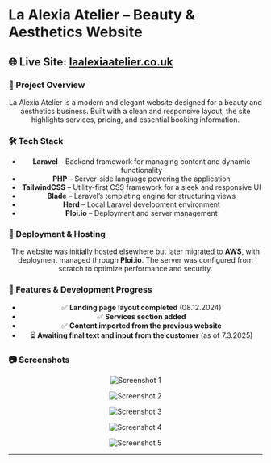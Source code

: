 # La Alexia Atelier – Beauty & Aesthetics Website  

## 🌐 Live Site: [laalexiaatelier.co.uk](https://laalexiaatelier.co.uk/)  

### 📌 Project Overview  
<p align="center">La Alexia Atelier is a modern and elegant website designed for a beauty and aesthetics business. Built with a clean and responsive layout, the site highlights services, pricing, and essential booking information.</p>

### 🛠️ Tech Stack  
<ul align="center">
  <li><strong>Laravel</strong> – Backend framework for managing content and dynamic functionality</li>
  <li><strong>PHP</strong> – Server-side language powering the application</li>
  <li><strong>TailwindCSS</strong> – Utility-first CSS framework for a sleek and responsive UI</li>
  <li><strong>Blade</strong> – Laravel’s templating engine for structuring views</li>
  <li><strong>Herd</strong> – Local Laravel development environment</li>
  <li><strong>Ploi.io</strong> – Deployment and server management</li>
</ul>

### 🚀 Deployment & Hosting  
<p align="center">The website was initially hosted elsewhere but later migrated to <strong>AWS</strong>, with deployment managed through <strong>Ploi.io</strong>. The server was configured from scratch to optimize performance and security.</p>

### 🔧 Features & Development Progress  
<ul align="center">
  <li>✅ <strong>Landing page layout completed</strong> (08.12.2024)</li>
  <li>✅ <strong>Services section added</strong></li>
  <li>✅ <strong>Content imported from the previous website</strong></li>
  <li>⏳ <strong>Awaiting final text and input from the customer</strong> (as of 7.3.2025)</li>
</ul>

### 📷 Screenshots
<p align="center">
  <img src="https://github.com/user-attachments/assets/6ab735d7-e924-431e-996e-a81de8998237" alt="Screenshot 1" />
</p>

<p align="center">
  <img src="https://github.com/user-attachments/assets/826182e5-d56a-41e6-ad69-63d47df8f471" alt="Screenshot 2" />
</p>

<p align="center">
  <img src="https://github.com/user-attachments/assets/6b7dba35-160b-45bd-9470-b5c4caa3962a" alt="Screenshot 3" />
</p>

<p align="center">
  <img src="https://github.com/user-attachments/assets/ae178282-e7cb-41c1-9298-1e2409f702bb" alt="Screenshot 4" />
</p>

<p align="center">
  <img src="https://github.com/user-attachments/assets/71aaa4af-2acf-4336-8b77-00c31cd32acd" alt="Screenshot 5" />
</p>



---
